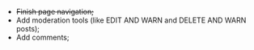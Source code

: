 ﻿+ ~~Finish page navigation;~~
+ Add moderation tools (like EDIT AND WARN and DELETE AND WARN posts);
+ Add comments;
